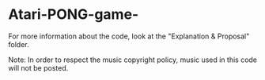 # Atari-PONG-game-

For more information about the code, look at the "Explanation & Proposal" folder.

Note: In order to respect the music copyright policy, music used in this code will not be posted.
